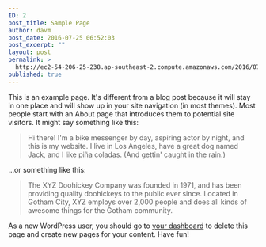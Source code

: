 ```yaml
---
ID: 2
post_title: Sample Page
author: davm
post_date: 2016-07-25 06:52:03
post_excerpt: ""
layout: post
permalink: >
  http://ec2-54-206-25-238.ap-southeast-2.compute.amazonaws.com/2016/07/25/sample-page/
published: true
---
```

This is an example page. It's different from a blog post because it will stay in one place and will show up in your site navigation (in most themes). Most people start with an About page that introduces them to potential site visitors. It might say something like this:  <blockquote>Hi there! I'm a bike messenger by day, aspiring actor by night, and this is my website. I live in Los Angeles, have a great dog named Jack, and I like pi&#241;a coladas. (And gettin' caught in the rain.)</blockquote>  ...or something like this:  <blockquote>The XYZ Doohickey Company was founded in 1971, and has been providing quality doohickeys to the public ever since. Located in Gotham City, XYZ employs over 2,000 people and does all kinds of awesome things for the Gotham community.</blockquote>  As a new WordPress user, you should go to <a href="http:/wordpress/wp-admin/">your dashboard</a> to delete this page and create new pages for your content. Have fun!